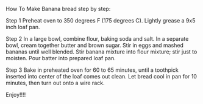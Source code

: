 How To Make Banana bread step by step:


Step 1
Preheat oven to 350 degrees F (175 degrees C). Lightly grease a 9x5 inch loaf pan.

Step 2
In a large bowl, combine flour, baking soda and salt. In a separate bowl, cream together butter and brown sugar. Stir in eggs and mashed bananas until well blended. Stir banana mixture into flour mixture; stir just to moisten. Pour batter into prepared loaf pan.

Step 3
Bake in preheated oven for 60 to 65 minutes, until a toothpick inserted into center of the loaf comes out clean. Let bread cool in pan for 10 minutes, then turn out onto a wire rack.

Enjoy!!!!